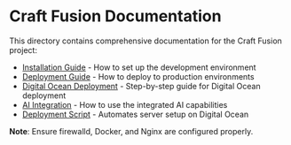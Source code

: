 # Craft Fusion Documentation

This directory contains comprehensive documentation for the Craft Fusion project:

- [Installation Guide](installation.md) - How to set up the development environment
- [Deployment Guide](deployment.md) - How to deploy to production environments
- [Digital Ocean Deployment](deployment-digital-ocean.md) - Step-by-step guide for Digital Ocean deployment
- [AI Integration](ai-integration.md) - How to use the integrated AI capabilities
- [Deployment Script](../scripts/deploy-digitalocean.sh) - Automates server setup on Digital Ocean

**Note**: Ensure firewalld, Docker, and Nginx are configured properly.
